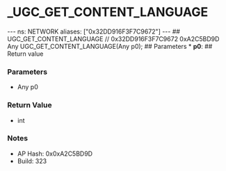 # _UGC_GET_CONTENT_LANGUAGE

--- ns: NETWORK aliases: ["0x32DD916F3F7C9672"] --- ## UGC_GET_CONTENT_LANGUAGE  // 0x32DD916F3F7C9672 0xA2C5BD9D Any UGC_GET_CONTENT_LANGUAGE(Any p0);  ## Parameters * **p0**:  ## Return value

### Parameters
* Any p0

### Return Value
* int

### Notes
* AP Hash: 0x0xA2C5BD9D
* Build: 323

